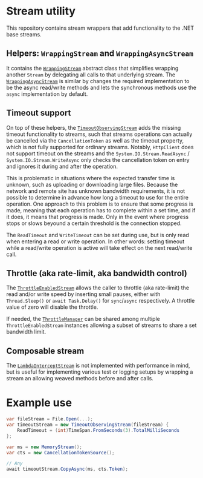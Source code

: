 # Stream utility

This repository contains stream wrappers that add functionality to the .NET base streams.

## Helpers: `WrappingStream` and `WrappingAsyncStream`

It contains the [`WrappingStream`](./StreamUtil/WrappingStream.cs) abstract class that simplifies wrapping another `Stream` by delegating all calls to that underlying stream. The [`WrappingAsyncStream`](./StreamUtil/WrappingAsyncStream.cs) is similar by changes the required implementation to be the async read/write methods and lets the synchronous methods use the `async` implementation by default.

## Timeout support

On top of these helpers, the [`TimeoutObservingStream`](./StreamUtil/TimeoutObservingStream.cs) adds the missing timeout functionality to streams, such that streams operations can actually be cancelled via the `CancellationToken` as well as the timeout property, which is not fully supported for ordinary streams. Notably, `HttpClient` does not support timeout on the streams and the `System.IO.Stream.ReadAsync` / `System.IO.Stream.WriteAsync` only checks the cancellation token on entry and ignores it during and after the operation.

This is problematic in situations where the expected transfer time is unknown, such as uploading or downloading large files. Because the network and remote site has unknown bandwidth requirements, it is not possible to determine in advance how long a timeout to use for the entire operation. One approach to this problem is to ensure that some progress is made, meaning that each operation has to complete within a set time, and if it does, it means that progress is made. Only in the event where progress stops or slows beyound a certain threshold is the connection stopped.

The `ReadTimeout` and `WriteTimeout` can be set during use, but is only read when entering a read or write operation. In other words: setting timeout while a read/write operation is active will take effect on the next read/write call.

## Throttle (aka rate-limit, aka bandwidth control)

The [`ThrottleEnabledStream`](./StreamUtil/ThrottleEnabledStream.cs) allows the caller to throttle (aka rate-limit) the read and/or write speed by inserting small pauses, either with `Thread.Sleep()` or `await Task.Delay()` for `sync`/`async` respectively. A throttle value of zero will disable the throttle.

If needed, the [`ThrottleManager`](./StreamUtil/ThrottleManager.cs) can be shared among multiple `ThrottleEnabledStream` instances allowing a subset of streams to share a set bandwidth limit.

## Composable stream

The [`LambdaInterceptStream`](./StreamUtil/LambdaInterceptStream.cs) is not implemented with performance in mind, but is useful for implementing various test or logging setups by wrapping a stream an allowing weaved methods before and after calls.

# Example use

```csharp
var fileStream = File.Open(...);
var timeoutStream = new TimeoutObservingStream(fileStream) {
    ReadTimeout = (int)TimeSpan.FromSeconds(3).TotalMilliSeconds
};

var ms = new MemoryStream();
var cts = new CancellationTokenSource();

// Any
await timeoutStream.CopyAsync(ms, cts.Token);
```
